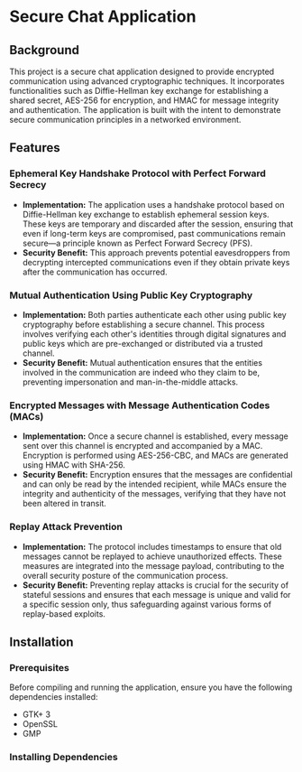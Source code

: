 # Secure Chat Application

## Background

This project is a secure chat application designed to provide encrypted communication using advanced cryptographic techniques. It incorporates functionalities such as Diffie-Hellman key exchange for establishing a shared secret, AES-256 for encryption, and HMAC for message integrity and authentication. The application is built with the intent to demonstrate secure communication principles in a networked environment.


## Features

### Ephemeral Key Handshake Protocol with Perfect Forward Secrecy
- **Implementation:** The application uses a handshake protocol based on Diffie-Hellman key exchange to establish ephemeral session keys. These keys are temporary and discarded after the session, ensuring that even if long-term keys are compromised, past communications remain secure—a principle known as Perfect Forward Secrecy (PFS).
- **Security Benefit:** This approach prevents potential eavesdroppers from decrypting intercepted communications even if they obtain private keys after the communication has occurred.

### Mutual Authentication Using Public Key Cryptography
- **Implementation:** Both parties authenticate each other using public key cryptography before establishing a secure channel. This process involves verifying each other's identities through digital signatures and public keys which are pre-exchanged or distributed via a trusted channel.
- **Security Benefit:** Mutual authentication ensures that the entities involved in the communication are indeed who they claim to be, preventing impersonation and man-in-the-middle attacks.

### Encrypted Messages with Message Authentication Codes (MACs)
- **Implementation:** Once a secure channel is established, every message sent over this channel is encrypted and accompanied by a MAC. Encryption is performed using AES-256-CBC, and MACs are generated using HMAC with SHA-256.
- **Security Benefit:** Encryption ensures that the messages are confidential and can only be read by the intended recipient, while MACs ensure the integrity and authenticity of the messages, verifying that they have not been altered in transit.

### Replay Attack Prevention
- **Implementation:** The protocol includes timestamps to ensure that old messages cannot be replayed to achieve unauthorized effects. These measures are integrated into the message payload, contributing to the overall security posture of the communication process.
- **Security Benefit:** Preventing replay attacks is crucial for the security of stateful sessions and ensures that each message is unique and valid for a specific session only, thus safeguarding against various forms of replay-based exploits.



## Installation

### Prerequisites

Before compiling and running the application, ensure you have the following dependencies installed:

- GTK+ 3
- OpenSSL
- GMP

### Installing Dependencies


